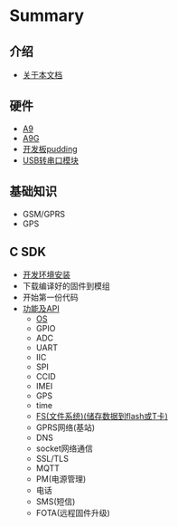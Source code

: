 # Summary

## 介绍

* [关于本文档](README.md)

## 硬件

* [A9](ying-jian/a9.md)
* [A9G](ying-jian/a9g.md)
* [开发板pudding](ying-jian/kai-fa-ban-pudding.md)
* [USB转串口模块](ying-jian/usbzhuan-chuan-kou-mo-kuai.md)

## 基础知识

* GSM/GPRS
* GPS

## C SDK

* [开发环境安装](c-sdk/kai-fa-huan-jing-an-zhuang.md)
* 下载编译好的固件到模组
* 开始第一份代码
* [功能及API](c-sdk/gong-neng-ji-api.md)
  * [OS](c-sdk/gong-neng-ji-api/os.md)
  * GPIO
  * ADC
  * UART
  * IIC
  * SPI
  * CCID
  * IMEI
  * GPS
  * time
  * [FS\(文件系统\)\(储存数据到flash或T卡\)](c-sdk/gong-neng-ji-api/fswen-jian-xi-7edf2928-chu-cun-shu-ju-dao-flash-huo-t-536129.md)
  * GPRS网络\(基站\)
  * DNS
  * socket网络通信
  * SSL/TLS
  * MQTT
  * PM\(电源管理\)
  * 电话
  * SMS\(短信\)
  * FOTA\(远程固件升级\)

